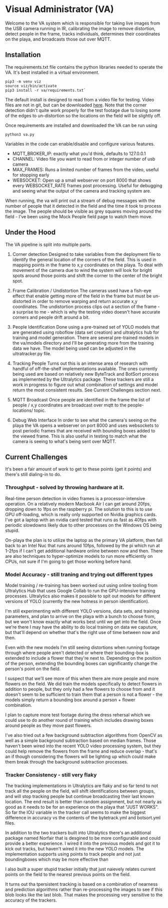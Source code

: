 # Visual Administrator (VA)

Welcome to the VA system which is responsible for taking live images from the USB camera running in IR, calibrating the image to remove distortion, detect people in the frame, tracks individuals, determines their coordinates on the playa, and broadcasts those out over MQTT.


## Installation
The requirements.txt file contains the python libraries needed to operate the VA.  It's best installed in a virtual environment.

```
pip3 -m venv viz
source viz/bin/activate
pip3 install -r va/requirements.txt`
```
The default install is designed to read from a video file for testing.  Video files are not in git, but can be downloaded [here](https://drive.google.com/drive/folders/1f7jRAl51KhkgIn1FLvAdRdgrnfLxoVL_?usp=sharing). Note that the corner detection didn't quite work properly for the test footage due to losing some of the edges to un-distortion so the locations on the field will be slightly off.

Once requirements are installed and downloaded the VA can be run using
```
python3 va.py
```

Variables in the code can enable/disable and configure various features.
* MQTT_BROKER_IP:  exactly what you'd think, defaults to 127.0.0.1
* CHANNEL:  Video file you want to read from or integer number of usb camera
* MAX_FRAMES:  Runs a limited number of frames from the video, useful for stopping early
* WEBSOCKET:  Open up a small webserver on port 8000 that shows every WEBSOCKET_RATE frames post processing.  Useful for debugging and seeing what the output of the camera and tracking system are.

When running, the va will print out a stream of debug messages with the number of people that it detected in the field and the time it took to process the image.  The people should be visible as grey squares moving around the field - I've been using the Mock People field page to watch them move.


## Under the Hood
The VA pipeline is split into multiple parts.

1) Corner detection
   Designed to take variables from the deployment file to identify the general location of the corners of the field.  This is used in mapping points in the frame to x,y coordinates on the playa.  To deal with movement of the camera due to wind the system will look for bright spots around those points and shift the corner to the center of the bright spot.

2) Frame Calibration / Undistortion
   The cameras used have a fish-eye effect that enable getting more of the field in the frame but must be un-distorted in order to remove warping and return accurate x,y coordinates.  The undistortion process clips out a section of the frame - a surprise to me - which is why the testing video doesn't have accurate corners and people drift around a bit.

3) People Identification
   Done using a pre-trained set of YOLO models that are generated using roboflow (data set creation) and ultralytics hub for training and model generation.  There are several pre-trained models in the va/models directory and I'll be generating more from the training data we have.  The model being used can be adjusted in the ultratracker.py file.

4) Tracking People
   Turns out this is an intense area of research with handful of off-the-shelf implementations available.  The ones currently being used are based on relatively new ByteTrack and BotSort process as implemented by the Ultralytics package.  These trackers are still a work in progress to figure out what combination of settings and model return the most consistent results.  See Current Challenges section next.

5) MQTT Broadcast
   Once people are identified in the frame the list of people / x,y coordinates are broadcast over mqtt to the people-locations/ topic.

6) Debug Web Interface
   In order to see what the camera's seeing on the playa the VA opens a webserver on port 8000 and uses websockets to post periodic frames that are received with bounding boxes added to the viewed frame.  This is also useful in testing to match what the camera is seeing to what's being sent over MQTT.


## Current Challenges
It's been a fair amount of work to get to these points (get it points) and there's still dialing-in to do.

### Throughput - solved by throwing hardware at it.
Real-time person detection in video frames is a processor-intensive operation.  On a relatively modern Macbook Air I can get around 20fps, dropping down to 1fps on the raspberry pi.  The solution to this is to use GPU off-loading, which is really only supported on Nvidia graphics cards.  I've got a laptop with an nvidia card tested that runs as fast as 40fps with periodic slowdowns likely due to other processes on the Windows OS being stupid.

On-playa the plan is to utilize the laptop as the primary VA platform, then fall back to an Intel Nuc that runs around 10fps, followed by the pi which run at 1-2fps if I can't get additional hardware online between now and then.  There are also techniques to hyper-optimize models to run more efficiently on CPUs, not sure if I'm going to get those working before hand.


### Model Accuracy - still traning and trying out different types
Model training / re-training has been worked out using online tooling from Ultralytics Hub that uses Google Collab to run the GPU-intensive training processes.  Ultralytics also makes it possible to spit out models for different versions of YOLO (currently the new hotness in person identification).

I'm still experimenting with different YOLO versions, data sets, and training parameters, and plan to arrive on the playa with a bunch to choose from, but we won't know exactly what works best until we get into the field.  Once we're there I may have the ability to do local training on data we caputure, but that'll depend on whether that's the right use of time between now and then.

Even with the new models I'm still seeing distortions when running footage through where people aren't detected or where their bounding-box is extended to include a flower that they're next to.  Depending on the position of the person, extending the bounding boxes can significantly change the person's point on the field.

I suspect that we'll see more of this when there are more people and more flowers on the field.  We did train the models specifically to detect flowers in addition to people, but they only had a few flowers to choose from and it doesn't seem to be sufficient to train them that a person is not a flower - the models simply return a bounding box around a person + flower combination.

I plan to capture more test footage during the dress rehersal which we could use to do another round of training which includes drawing boxes around people as they move past flowers.

I've also tried out a few background subtraction algorithms from OpenCV as well as a simple background subtraction based on median frames.  Those haven't been wired into the recent YOLO video processing system, but they could help remove the flowers from the frame and reduce overlap - that's an if though considering the flowers will be lighting up which could make them break through the background subtraction processes.


### Tracker Consistency  - still very flaky
The tracking implementations in Ultralytics are flaky and so far tend to not track all the people on the field, will shift identifications between groups, and will stop tracking people but continue broadcasting their last known location.  The end result is better than random assignment, but not nearly as good as it needs to be for an experience on the playa that "JUST WORKS".  So far the IOU variable in the tracker call seems to make the biggest difference in accuracy vs the contents of the bytetrack.yml and botsort.yml files.

In addition to the two trackers built into Ultralytics there's an additional package named Norfair that is desgined to be more configurable and could provide a better experience.  I wired it into the previous models and got it to kick out tracks, but haven't wired it into the new YOLO models.  The implementation supports using points to track people and not just boundingboxes which may be more effective than

I also built a super stupid tracker initially that just naievely relates current points on the field to the nearest previous points on the field.

It turns out tha tpersistent tracking is based on a combination of nearness and prediction algorithms rather than re-processing the images to see if this blob looks like the last blob.  That makes the processing very sensitive to the accuracy of the trackers.
